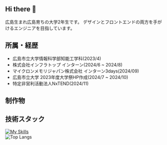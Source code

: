 ## Hi there 👋
広島生まれ広島育ちの大学2年生です。
デザインとフロントエンドの両方を手がけるエンジニアを目指しています。

## 所属・経歴
- 広島市立大学情報科学部知能工学科(2023/4)
- 株式会社インフラトップ インターン(2024/6 ~ 2024/8)
- マイクロンメモリジャパン株式会社 インターン3days(2024/09)
- 広島市立大学 2023年度大学祭HP作成(2024/7 ~ 2024/10)
- 特定非営利活動法人NxTEND(2024/11)

## 制作物

## 技術スタック
[![My Skills](https://skillicons.dev/icons?i=html,css,js,react,vite,threejs,rails,ruby,py,github,notion,vscode)](https://skillicons.dev)
<br/>
![Top Langs](https://github-readme-stats.vercel.app/api/top-langs/?username=hina81&layout=compact)

